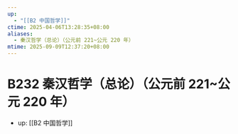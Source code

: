 ```yaml
---
up:
  - "[[B2 中国哲学]]"
ctime: 2025-04-06T13:28:35+08:00
aliases:
  - 秦汉哲学（总论）（公元前 221~公元 220 年）
mtime: 2025-09-09T12:37:20+08:00
---
```


# B232 秦汉哲学（总论）（公元前 221~公元 220 年）

- up: [[B2 中国哲学]]
